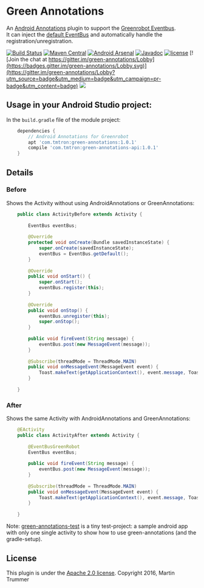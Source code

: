 # Green Annotations

An [Android Annotations](http://androidannotations.org/) plugin to support the [Greenrobot Eventbus](http://greenrobot.org/eventbus/).  
It can inject the [default EventBus](http://greenrobot.org/files/eventbus/javadoc/3.0/org/greenrobot/eventbus/EventBus.html#getDefault--) and automatically handle the registration/unregistration.

<!--
 ![] is the markdown syntax to add an image and this is surounded by a link to the travis-ci builds page
-->
[![Build Status](https://travis-ci.org/tmtron/green-annotations.svg?label=travis)](https://travis-ci.org/tmtron/green-annotations/builds) [![Maven Central](https://img.shields.io/maven-central/v/com.tmtron/green-annotations.svg?maxAge=2592000)](https://maven-badges.herokuapp.com/maven-central/com.tmtron/green-annotations) [![Android Arsenal](https://img.shields.io/badge/Android%20Arsenal-green--annotations-green.svg?style=true)](https://android-arsenal.com/details/1/4405) [![Javadoc](https://javadoc-emblem.rhcloud.com/doc/com.tmtron/green-annotations/badge.svg)](http://www.javadoc.io/doc/com.tmtron/green-annotations/) [![license](https://img.shields.io/github/license/tmtron/green-annotations.svg?maxAge=2592000)](https://raw.githubusercontent.com/tmtron/green-annotations/develop/LICENSE) [![Join the chat at https://gitter.im/green-annotations/Lobby](https://badges.gitter.im/green-annotations/Lobby.svg)](https://gitter.im/green-annotations/Lobby?utm_source=badge&utm_medium=badge&utm_campaign=pr-badge&utm_content=badge) <a href="http://www.methodscount.com/?lib=com.tmtron%3Agreen-annotations-api%3A1.0.1"><img src="https://img.shields.io/badge/Methods and size-0 | 4 KB-e91e63.svg"/></a>

## Usage in your Android Studio project:

In the `build.gradle` file of the module project:

```gradle
    dependencies {
        // Android Annotations for Greenrobot
        apt 'com.tmtron:green-annotations:1.0.1'
        compile 'com.tmtron:green-annotations-api:1.0.1'
    }
```

## Details

### Before
Shows the Activity without using AndroidAnnotations or GreenAnnotations: 

```java
    public class ActivityBefore extends Activity {
    
        EventBus eventBus;
    
        @Override
        protected void onCreate(Bundle savedInstanceState) {
            super.onCreate(savedInstanceState);
            eventBus = EventBus.getDefault();
        }
    
        @Override
        public void onStart() {
            super.onStart();
            eventBus.register(this);
        }
    
        @Override
        public void onStop() {
            eventBus.unregister(this);
            super.onStop();
        }
    
        public void fireEvent(String message) {
            eventBus.post(new MessageEvent(message));
        }
    
        @Subscribe(threadMode = ThreadMode.MAIN)
        public void onMessageEvent(MessageEvent event) {
            Toast.makeText(getApplicationContext(), event.message, Toast.LENGTH_SHORT).show();
        }
    
    }
```

### After
Shows the same Activity with AndroidAnnotations and GreenAnnotations:

```java
    @EActivity
    public class ActivityAfter extends Activity {
    
        @EventBusGreenRobot
        EventBus eventBus;
    
        public void fireEvent(String message) {
            eventBus.post(new MessageEvent(message));
        }
    
        @Subscribe(threadMode = ThreadMode.MAIN)
        public void onMessageEvent(MessageEvent event) {
            Toast.makeText(getApplicationContext(), event.message, Toast.LENGTH_SHORT).show();
        }
    
    }
```

Note: [green-annotations-test](https://github.com/tmtron/green-annotations-test) is a tiny test-project: a sample android app with only one single activity to show how to use green-annotations (and the gradle-setup).

## License
This plugin is under the [Apache 2.0 license](http://www.apache.org/licenses/LICENSE-2.0.html). Copyright 2016, Martin Trummer
